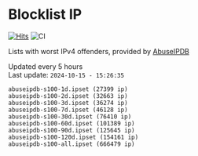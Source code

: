 # Blocklist IP

[![Hits](https://hits.seeyoufarm.com/api/count/incr/badge.svg?url=https%3A%2F%2Fgithub.com%2Fborestad%2Fblocklist-ip%2F&count_bg=%2379C83D&title_bg=%23555555&icon=&icon_color=%23E7E7E7&title=hits&edge_flat=false)](https://hits.seeyoufarm.com)  ![CI](https://img.shields.io/github/workflow/status/borestad/blocklist-ip/CI?style=flat-square)

Lists with worst IPv4 offenders, provided by [AbuseIPDB](https://www.abuseipdb.com/)

<!-- FOOTER-PLACEHOLDER -->
Updated every 5 hours<br>
Last update: `2024-10-15 - 15:26:35`
```
abuseipdb-s100-1d.ipset (27399 ip)
abuseipdb-s100-2d.ipset (32663 ip)
abuseipdb-s100-3d.ipset (36274 ip)
abuseipdb-s100-7d.ipset (46128 ip)
abuseipdb-s100-30d.ipset (76410 ip)
abuseipdb-s100-60d.ipset (101389 ip)
abuseipdb-s100-90d.ipset (125645 ip)
abuseipdb-s100-120d.ipset (154161 ip)
abuseipdb-s100-all.ipset (666479 ip)
```

